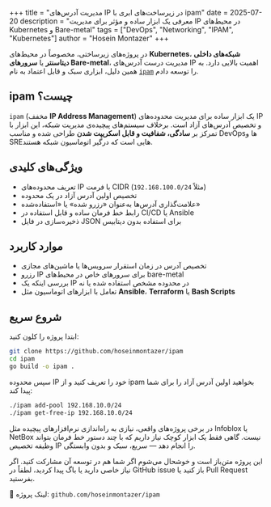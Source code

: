 +++
title = "مدیریت آدرس‌های IP در زیرساخت‌های ابری با ipam"
date = 2025-07-20
description = "معرفی یک ابزار ساده و مؤثر برای مدیریت IP در محیط‌های Kubernetes و Bare-metal"
tags = ["DevOps", "Networking", "IPAM", "Kubernetes"]
author = "Hosein Montazer"
+++

در پروژه‌های زیرساختی، مخصوصاً در محیط‌های **Kubernetes**، **شبکه‌های داخلی دیتاسنتر** یا **سرورهای Bare-metal**، مدیریت درست آدرس‌های IP اهمیت بالایی دارد. به همین دلیل، ابزاری سبک و قابل اعتماد به نام [`ipam`](https://github.com/hoseinmontazer/ipam) را توسعه دادم.

## ipam چیست؟

`ipam` (مخفف **IP Address Management**) یک ابزار ساده برای مدیریت محدوده‌های IP و تخصیص آدرس‌های آزاد است. برخلاف سیستم‌های پیچیده‌ی مدیریت شبکه، این ابزار با تمرکز بر **سادگی، شفافیت و قابل اسکریپت شدن** طراحی شده و مناسب DevOpsها و SREهایی است که درگیر اتوماسیون شبکه هستند.

## ویژگی‌های کلیدی

- تعریف محدوده‌های IP با فرمت CIDR (مثلاً `192.168.100.0/24`)
- تخصیص اولین آدرس آزاد در یک محدوده
- علامت‌گذاری آدرس‌ها به‌عنوان «رزرو شده» یا «استفاده‌شده»
- رابط خط فرمان ساده و قابل استفاده در CI/CD یا Ansible
- ذخیره‌سازی در فایل JSON برای استفاده بدون دیتابیس

## موارد کاربرد

- تخصیص آدرس در زمان استقرار سرویس‌ها یا ماشین‌های مجازی
- رزرو IP برای سرورهای خاص در محیط‌های bare-metal
- بررسی اینکه یک IP در محدوده مشخص استفاده شده یا نه
- تعامل با ابزارهای اتوماسیون مثل **Ansible**، **Terraform** یا **Bash Scripts**

## شروع سریع

ابتدا پروژه را کلون کنید:

```bash
git clone https://github.com/hoseinmontazer/ipam
cd ipam
go build -o ipam .

```
سپس محدوده IP خود را تعریف کنید و از ipam بخواهید اولین آدرس آزاد را برای شما پیدا کند:

```bash
./ipam add-pool 192.168.10.0/24
./ipam get-free-ip 192.168.10.0/24
```
در برخی پروژه‌های واقعی، نیازی به راه‌اندازی نرم‌افزارهای پیچیده مثل Infoblox یا NetBox نیست. گاهی فقط یک ابزار کوچک نیاز داریم که با چند دستور خط فرمان بتواند وظیفه تخصیص IP را انجام دهد — سریع، سبک و بدون وابستگی.

این پروژه متن‌باز است و خوشحال می‌شوم اگر شما هم در توسعه آن مشارکت کنید. اگر نیاز خاصی دارید یا باگ پیدا کردید، لطفاً در GitHub issue باز کنید یا Pull Request بفرستید.

📎 لینک پروژه: `github.com/hoseinmontazer/ipam`
